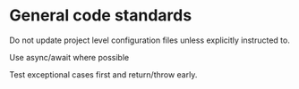# General code standards 

Do not update project level configuration files unless explicitly instructed to.

Use async/await where possible

Test exceptional cases first and return/throw early.


